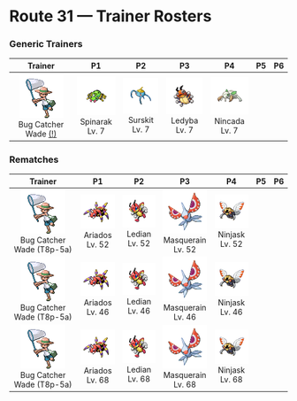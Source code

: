 # Route 31 — Trainer Rosters

### Generic Trainers

| Trainer | P1 | P2 | P3 | P4 | P5 | P6 |
|:-------:|:--:|:--:|:--:|:--:|:--:|:--:|
| ![Bug Catcher Wade (!)](../../assets/trainers/bug_catcher.png "Bug Catcher Wade (!)")<br>Bug Catcher Wade [(!)](#rematches) | ![Spinarak](../../assets/sprites/spinarak/front.gif "Spinarak: It spins a web using fine--but durable--thread. It then waits patiently for prey to be trapped.")<br>Spinarak<br>Lv. 7 | ![Surskit](../../assets/sprites/surskit/front.gif "Surskit: It secretes a thick, sweet-scented syrup from the tip of its head. It lives on weed-choked ponds.")<br>Surskit<br>Lv. 7 | ![Ledyba](../../assets/sprites/ledyba/front.gif "Ledyba: When the weather turns cold, lots of LEDYBA gather from everywhere to cluster and keep each other warm.")<br>Ledyba<br>Lv. 7 | ![Nincada](../../assets/sprites/nincada/front.gif "Nincada: It can sometimes live underground for more than 10 years. It absorbs nutrients from the roots of trees.")<br>Nincada<br>Lv. 7 |


### Rematches

| Trainer | P1 | P2 | P3 | P4 | P5 | P6 |
|:-------:|:--:|:--:|:--:|:--:|:--:|:--:|
| ![Bug Catcher Wade (T8p-5a)](../../assets/trainers/bug_catcher.png "Bug Catcher Wade (T8p-5a)")<br>Bug Catcher Wade (T8p-5a) | ![Ariados](../../assets/sprites/ariados/front.gif "Ariados: A single strand of a special string is endlessly spun out of its rear. The string leads back to its nest.")<br>Ariados<br>Lv. 52 | ![Ledian](../../assets/sprites/ledian/front.gif "Ledian: The spot patterns on its back grow larger or smaller depending on the number of stars in the night sky.")<br>Ledian<br>Lv. 52 | ![Masquerain](../../assets/sprites/masquerain/front.gif "Masquerain: It flaps its four wings to hover and fly freely in any direction-- to and fro and sideways.")<br>Masquerain<br>Lv. 52 | ![Ninjask](../../assets/sprites/ninjask/front.gif "Ninjask: Its cry leaves a lasting headache if heard for too long. It moves so quickly that it is almost invisible.")<br>Ninjask<br>Lv. 52 |
| ![Bug Catcher Wade (T8p-5a)](../../assets/trainers/bug_catcher.png "Bug Catcher Wade (T8p-5a)")<br>Bug Catcher Wade (T8p-5a) | ![Ariados](../../assets/sprites/ariados/front.gif "Ariados: A single strand of a special string is endlessly spun out of its rear. The string leads back to its nest.")<br>Ariados<br>Lv. 46 | ![Ledian](../../assets/sprites/ledian/front.gif "Ledian: The spot patterns on its back grow larger or smaller depending on the number of stars in the night sky.")<br>Ledian<br>Lv. 46 | ![Masquerain](../../assets/sprites/masquerain/front.gif "Masquerain: It flaps its four wings to hover and fly freely in any direction-- to and fro and sideways.")<br>Masquerain<br>Lv. 46 | ![Ninjask](../../assets/sprites/ninjask/front.gif "Ninjask: Its cry leaves a lasting headache if heard for too long. It moves so quickly that it is almost invisible.")<br>Ninjask<br>Lv. 46 |
| ![Bug Catcher Wade (T8p-5a)](../../assets/trainers/bug_catcher.png "Bug Catcher Wade (T8p-5a)")<br>Bug Catcher Wade (T8p-5a) | ![Ariados](../../assets/sprites/ariados/front.gif "Ariados: A single strand of a special string is endlessly spun out of its rear. The string leads back to its nest.")<br>Ariados<br>Lv. 68 | ![Ledian](../../assets/sprites/ledian/front.gif "Ledian: The spot patterns on its back grow larger or smaller depending on the number of stars in the night sky.")<br>Ledian<br>Lv. 68 | ![Masquerain](../../assets/sprites/masquerain/front.gif "Masquerain: It flaps its four wings to hover and fly freely in any direction-- to and fro and sideways.")<br>Masquerain<br>Lv. 68 | ![Ninjask](../../assets/sprites/ninjask/front.gif "Ninjask: Its cry leaves a lasting headache if heard for too long. It moves so quickly that it is almost invisible.")<br>Ninjask<br>Lv. 68 |

